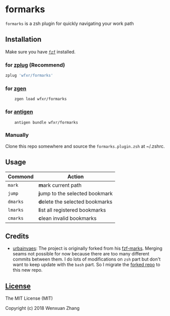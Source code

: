 # formarks

`formarks` is a zsh plugin for quickly navigating your work path

## Installation

Make sure you have [`fzf`](https://github.com/junegunn/fzf) installed.

### for [zplug](https://github.com/zplug/zplug) (Recommend)

``` zsh
zplug 'wfxr/formarks'
```

### for [zgen](https://github.com/tarjoilija/zgen)
```
    zgen load wfxr/formarks
```

### for [antigen](https//github.com/zsh-users/antigen)

```
    antigen bundle wfxr/formarks
```

### Manually

Clone this repo somewhere and source the `formarks.plugin.zsh` at ~/.zshrc.

## Usage

| Commond  | Action                        |
| -------- | ----------------------------- |
| `mark`   | **m**ark current path             |
| `jump`   | **j**ump to the selected bookmark |
| `dmarks` | **d**elete the selected bookmarks |
| `lmarks` | **l**ist all registered bookmarks |
| `cmarks` | **c**lean invalid bookmarks       |

## Credits

*  [urbainvaes](https://github.com/urbainvaes): The project is originally forked from his [fzf-marks](https://github.com/urbainvaes/fzf-marks). Merging seams not possible for now because there are too many different commits between them. I do lots of modifications on `zsh` part but don't want to keep update with the `bash` part. So I migrate the [forked repo](https://github.com/wfxr/fzf-marks) to this new repo.

## [License](LICENSE.txt)

The MIT License (MIT)

Copyright (c) 2018 Wenxuan Zhang
